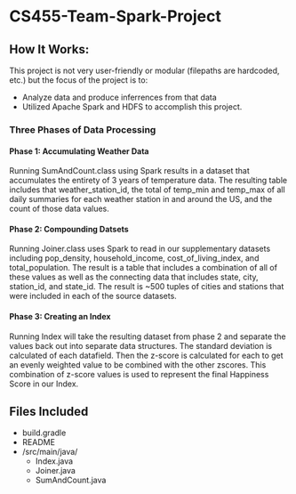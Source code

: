 # CS455-Team-Spark-Project

## How It Works:
This project is not very user-friendly or modular (filepaths are hardcoded, etc.) but the focus of the project is to:
  - Analyze data and produce inferrences from that data
  - Utilized Apache Spark and HDFS to accomplish this project.

### Three Phases of Data Processing
#### Phase 1: Accumulating Weather Data
Running SumAndCount.class using Spark results in a dataset that accumulates the entirety of 3 years of temperature data. The resulting table includes that weather_station_id, the total of temp_min and temp_max of all daily summaries for each weather station in and around the US, and the count of those data values.

#### Phase 2: Compounding Datsets
Running Joiner.class uses Spark to read in our supplementary datasets including pop_density, household_income, cost_of_living_index, and total_population. The result is a table that includes a combination of all of these values as well as the connecting data that includes state, city, station_id, and state_id. The result is ~500 tuples of cities and stations that were included in each of the source datasets.

#### Phase 3: Creating an Index
Running Index will take the resulting dataset from phase 2 and separate the values back out into separate data structures. The standard deviation is calculated of each datafield. Then the z-score is calculated for each to get an evenly weighted value to be combined with the other zscores. This combination of z-score values is used to represent the final Happiness Score in our Index.

## Files Included

- build.gradle
- README
- /src/main/java/
  - Index.java
  - Joiner.java
  - SumAndCount.java

